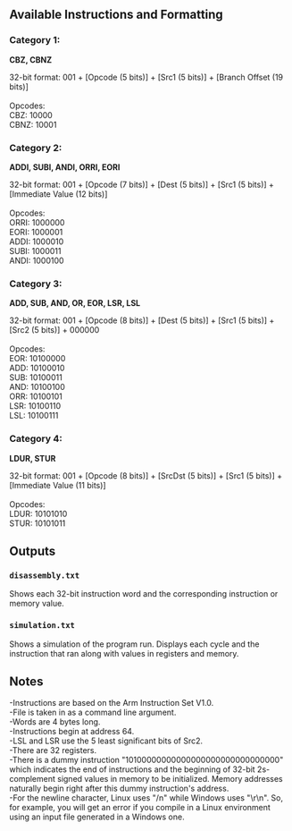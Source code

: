 ## Available Instructions and Formatting

### Category 1:

**CBZ, CBNZ**

32-bit format:
001 + [Opcode (5 bits)] + [Src1 (5 bits)] + [Branch Offset (19 bits)]
<br/><br/>
Opcodes: <br/>
CBZ: 10000 <br/>
CBNZ: 10001 <br/>

### Category 2:

**ADDI, SUBI, ANDI, ORRI, EORI**

32-bit format:
001 + [Opcode (7 bits)] + [Dest (5 bits)] + [Src1 (5 bits)] + [Immediate Value (12 bits)]
<br/><br/>
Opcodes: <br/>
ORRI: 1000000 <br/>
EORI: 1000001 <br/>
ADDI: 1000010 <br/>
SUBI: 1000011 <br/>
ANDI: 1000100 <br/>

### Category 3:

**ADD, SUB, AND, OR, EOR, LSR, LSL**

32-bit format:
001 + [Opcode (8 bits)] + [Dest (5 bits)] + [Src1 (5 bits)] + [Src2 (5 bits)] + 000000
<br/><br/>
Opcodes: <br/>
EOR: 10100000 <br/>
ADD: 10100010 <br/>
SUB: 10100011 <br/>
AND: 10100100 <br/>
ORR: 10100101 <br/>
LSR: 10100110 <br/>
LSL: 10100111 <br/>

### Category 4:

**LDUR, STUR**

32-bit format:
001 + [Opcode (8 bits)] + [SrcDst (5 bits)] + [Src1 (5 bits)] + [Immediate Value (11 bits)]
<br/><br/>
Opcodes: <br/>
LDUR: 10101010 <br/>
STUR: 10101011 <br/>

## Outputs

### `disassembly.txt`

Shows each 32-bit instruction word and the corresponding instruction or memory value.

### `simulation.txt`

Shows a simulation of the program run. Displays each cycle and the instruction that ran along with values in registers and memory.

## Notes

-Instructions are based on the Arm Instruction Set V1.0. <br/>
-File is taken in as a command line argument. <br/>
-Words are 4 bytes long. <br/>
-Instructions begin at address 64. <br/>
-LSL and LSR use the 5 least significant bits of Src2. <br/>
-There are 32 registers. <br/>
-There is a dummy instruction "10100000000000000000000000000000" which indicates the end of instructions and the beginning of 32-bit 2s-complement signed values in memory to be initialized. Memory addresses naturally begin right after this dummy instruction's address. <br/>
-For the newline character, Linux uses "/n" while Windows uses "\r\n". So, for example, you will get an error if you compile in a Linux environment using an input file generated in a Windows one.

